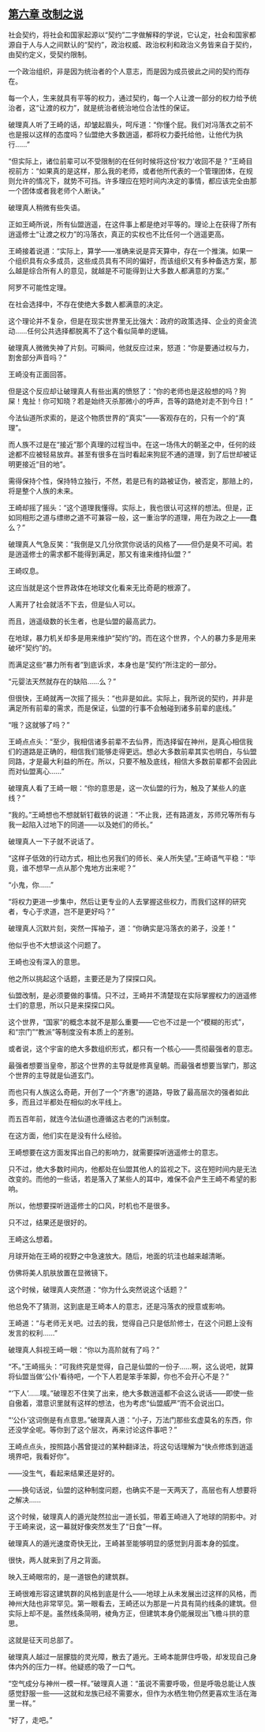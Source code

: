## [第六章 改制之说](https://www.xxbiquge.com/11_11207/9204042.html)


  社会契约，将社会和国家起源以“契约”二字做解释的学说，它认定，社会和国家都源自于人与人之间默认的“契约”，政治权威、政治权利和政治义务皆来自于契约，由契约定义，受契约限制。

  一个政治组织，非是因为统治者的个人意志，而是因为成员彼此之间的契约而存在。

  每一个人，生来就具有平等的权力，通过契约，每一个人让渡一部分的权力给予统治者，这“让渡的权力”，就是统治者统治地位合法性的保证。

  破理真人听了王崎的话，却皱起眉头，呵斥道：“你懂个屁。我们对冯落衣之前不也是报以这样的态度吗？仙盟绝大多数逍遥，都将权力委托给他，让他代为执行……”

  “但实际上，诸位前辈可以不受限制的在任何时候将这份‘权力’收回不是？”王崎目视前方：“如果真的是这样，那么我的老师，或者他所代表的一个管理团体，在规则允许的情况下，就势不可挡。许多理应在短时间内决定的事情，都应该完全由那一个团体或者我老师个人断诀。”

  破理真人稍微有些失语。

  正如王崎所说，所有仙盟逍遥，在这件事上都是绝对平等的。理论上在获得了所有逍遥修士“让渡之权力”的冯落衣，真正的实权也不比任何一个逍遥更高。

  王崎接着说道：“实际上，算学——准确来说是弈天算中，存在一个推演。如果一个组织具有众多成员，这些成员具有不同的偏好，而该组织又有多种备选方案，那么越是综合所有人的意见，就越是不可能得到让大多数人都满意的方案。”

  阿罗不可能性定理。

  在社会选择中，不存在使绝大多数人都满意的决定。

  这个理论并不复杂，但是在现实世界里无比强大：政府的政策选择、企业的资金流动……任何公共选择都脱离不了这个看似简单的逻辑。

  破理真人微微失神了片刻。可瞬间，他就反应过来，怒道：“你是要通过权与力，割舍部分声音吗？”

  王崎没有正面回答。

  但是这个反应却让破理真人有些出离的愤怒了：“你的老师也是这般想的吗？狗屎！鬼扯！你可知晓？若是始终灭杀那微小的呼声，吾等的路绝对走不到今日！”

  今法仙道所求索的，是这个物质世界的“真实”——客观存在的，只有一个的“真理”。

  而人族不过是在“接近”那个真理的过程当中。在这一场伟大的朝圣之中，任何的歧途都不应被轻易放弃。甚至有很多在当时看起来狗屁不通的道理，到了后世却被证明更接近“目的地”。

  需得保持个性，保持特立独行，不然，若是已有的路被证伪，被否定，那赔上的，将是整个人族的未来。

  王崎却摇了摇头：“这个道理我懂得。实际上，我也很认可这样的想法。但是，正如同相形之道与缥缈之道不可兼容一般，这一重治学的道理，用在为政之上——蠢么？”

  破理真人气急反笑：“我倒是又几分欣赏你说话的风格了——但仍是臭不可闻。若是逍遥修士的需求都不能得到满足，那又有谁来维持仙盟？”

  王崎叹息。

  这应当就是这个世界政体在地球文化看来无比奇葩的根源了。

  人离开了社会就活不下去，但是仙人可以。

  而且，逍遥级数的长生者，也是仙盟的最高武力。

  在地球，暴力机关却多是用来维护“契约”的。而在这个世界，个人的暴力多是用来破坏“契约”的。

  而满足这些“暴力所有者”到底诉求，本身也是“契约”所注定的一部分。

  “元婴法天然就存在的缺陷……么？”

  但很快，王崎就再一次摇了摇头：“也非是如此。实际上，我所说的契约，并非是满足所有前辈的需求，而是保证，仙盟的行事不会触碰到诸多前辈的底线。”

  “哦？这就够了吗？”

  王崎点点头：“至少，我相信诸多前辈不去仙界，而选择留在神州，是真心相信我们的道路是正确的，相信我们能够走得更远。想必大多数前辈其实也明白，与仙盟同路，才是最大利益的所在。所以，只要不触及底线，相信大多数前辈都不会因此而对仙盟离心……”

  破理真人看了王崎一眼：“你的意思是，这一次仙盟的行为，触及了某些人的底线？”

  “我的。”王崎想也不想就斩钉截铁的说道：“不止我，还有路道友，苏师兄等所有与我一起陷入过地下的同道——以及她们的师长。”

  破理真人一下子就不说话了。

  “这样子低效的行动方式，相比也另我们的师长、亲人所失望。”王崎语气平稳：“毕竟，谁不想早一点从那个鬼地方出来呢？”

  “小鬼，你……”

  “将权力更进一步集中，然后让更专业的人去掌握这些权力，而我们这样的研究者，专心于求道，岂不是更好吗？”

  破理真人沉默片刻，突然一挥袖子，道：“你确实是冯落衣的弟子，没差！”

  他似乎也不大想谈这个问题了。

  王崎也没有深入的意思。

  他之所以挑起这个话题，主要还是为了探探口风。

  仙盟改制，是必须要做的事情。只不过，王崎并不清楚现在实际掌握权力的逍遥修士们的意思，所以只是来探探口风。

  这个世界，“国家”的概念本就不是那么重要——它也不过是一个“模糊的形式”，和“宗门”“教派”等制度没有本质上的差别。

  或者说，这个宇宙的绝大多数组织形式，都只有一个核心——贯彻最强者的意志。

  最强者想要当皇帝，那这个世界的主导就是修真皇朝。而最强者想要当掌门，那这个世界的主导就是仙道玄门。

  而也只有人族这么奇葩，开创了一个“齐惠”的道路，导致了最高层次的强者如此多，而且过半都处在相似的水平线上。

  而五百年前，就连今法仙道也遵循这古老的门派制度。

  在这方面，他们实在是没有什么经验。

  王崎想要在这方面发挥出自己的影响力，就需要探听逍遥修士的意志。

  只不过，绝大多数时间内，他都处在仙盟其他人的监视之下。这在短时间内是无法改变的。而他的一些话，若是落入了某些人的耳中，难保不会产生王崎不希望的影响。

  所以，他想要探听逍遥修士的口风，时机也不是很多。

  只不过，结果还是很好的。

  王崎这么想着。

  月球开始在王崎的视野之中急速放大。随后，地面的坑洼也越来越清晰。

  仿佛将美人肌肤放置在显微镜下。

  这个时候，破理真人突然道：“你为什么突然说这个话题？”

  他总免不了猜测，这到底是王崎本人的意志，还是冯落衣的授意或影响。

  王崎道：“与老师无关吧。过去的我，觉得自己只是低阶修士，在这个问题上没有发言的权利……”

  破理真人斜视王崎一眼：“你以为高阶就有了吗？”

  “不。”王崎摇头：“可我终究是觉得，自己是仙盟的一份子……啊，这么说吧，就算将仙盟当做‘公仆’看待吧，一个下人若是笨手笨脚，你也不会开心不是？”

  “‘下人’……噗。”破理忍不住笑了出来，绝大多数逍遥都不会这么说话——即使一些自傲着，潜意识里就有这样的想法，也为考虑“仙盟威严”而不会说出口。

  “‘公仆’这词倒是有点意思。”破理真人道：“小子，万法门那些玄虚莫名的东西，你还没学全呢。等你到了这个层次，再来讨论这件事吧？”

  王崎点点头，按照路小茜曾提过的某种翻译法，将这句话理解为“快点修炼到逍遥境界吧，我看好你”。

  ——没生气，看起来结果还是好的。

  ——换句话说，仙盟的这种制度问题，也确实不是一天两天了，高层也有人想要将之解决……

  这个时候，破理真人的遁光陡然拉出一道长弧，带着王崎进入了地球的阴影中。对于王崎来说，这一幕就好像突然发生了“日食”一样。

  破理真人的遁光速度奇快无比，王崎甚至能够明显的感觉到月面本身的弧度。

  很快，两人就来到了月之背面。

  映入王崎眼帘的，是一道银色的建筑群。

  王崎很难形容这建筑群的风格到底是什么——地球上从未发展出过这样的风格，而神州大陆也非常罕见。第一眼看去，王崎还以为那是一片具有简约线条的建筑。但实际上却不是。虽然线条简明，棱角方正，但建筑本身仍能展现出飞檐斗拱的意思。

  这就是征天司总部了。

  破理真人越过一层朦胧的灵光障，散去了遁光。王崎本能屏住呼吸，却发现自己身体内外的压力一样。他疑惑的吸了一口气。

  “空气成分与神州一模一样。”破理真人道：“虽说不需要呼吸，但是呼吸总能让人族感觉舒服一些——这就和龙族已经不需要水，但作为水栖生物仍然更喜欢生活在海里一样。”

  “好了，走吧。”
